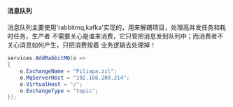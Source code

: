 #### 消息队列
消息队列主要使用'rabbitmq,kafka'实现的，用来解耦项目，处理高并发任务和耗时任务，生产者
不需要关心是谁来消费，它只管把消息发到队列中；而消费者不关心消息如何产生，只把消费按着
业务逻辑去处理掉！
```c#
services.AddRabbitMQ(o =>
{
    o.ExchangeName = "Piliapa.zzl";
    o.MqServerHost = "192.168.200.214";
    o.VirtualHost = "/";
    o.ExchangeType = "topic";
});
```